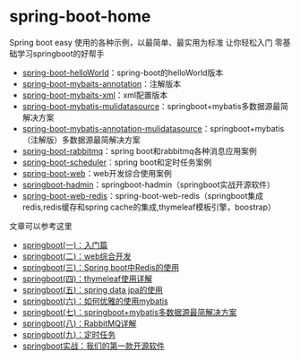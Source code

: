spring-boot-home
===========

Spring boot easy 使用的各种示例，以最简单、最实用为标准
让你轻松入门 零基础学习springboot的好帮手


- [spring-boot-helloWorld](https://github.com/zhengyunfei/spring-boot-easy/tree/master/spring-boot-helloWorld)：spring-boot的helloWorld版本
- [spring-boot-mybaits-annotation](https://github.com/zhengyunfei/spring-boot-easy/tree/master/spring-boot-mybatis-annotation)：注解版本
- [spring-boot-mybaits-xml](https://github.com/zhengyunfei/spring-boot-easy/tree/master/spring-boot-mybatis-xml)：xml配置版本
- [spring-boot-mybatis-mulidatasource](https://github.com/ityouknow/spring-boot-starter/tree/master/spring-boot-mybatis-mulidatasource)：springboot+mybatis多数据源最简解决方案
- [spring-boot-mybatis-annotation-mulidatasource](https://github.com/zhengyunfei/spring-boot-easy/tree/master/spring-boot-mybatis-mulidatasource)：springboot+mybatis（注解版）多数据源最简解决方案
- [spring-boot-rabbitmq](https://github.com/ityouknow/spring-boot-starter/tree/master/spring-boot-rabbitmq)：spring boot和rabbitmq各种消息应用案例
- [spring-boot-scheduler](https://github.com/zhengyunfei/spring-boot-easy/tree/master/spring-boot-scheduler)：spring boot和定时任务案例
- [spring-boot-web](https://github.com/zhengyunfei/spring-boot-easy/tree/master/spring-boot-web)：web开发综合使用案例
- [springboot-hadmin](https://github.com/zhengyunfei/springboot-hadmin)：springboot-hadmin（springboot实战开源软件）
- [spring-boot-web-redis](https://github.com/zhengyunfei/spring-boot-easy/tree/master/spring-boot-web-redis)：spring-boot-web-redis（springboot集成redis,redis缓存和spring cache的集成,thymeleaf模板引擎，boostrap）



文章可以参考这里

- [springboot(一)：入门篇](http://www.cnblogs.com/ityouknow/p/5662753.html)
- [springboot(二)：web综合开发](http://www.ityouknow.com/springboot/2016/02/03/springboot(%E4%BA%8C)-web%E7%BB%BC%E5%90%88%E5%BC%80%E5%8F%91.html)
- [springboot(三)：Spring boot中Redis的使用](http://www.ityouknow.com/springboot/2016/03/06/springboot(%E4%B8%89)-Spring-Boot%E4%B8%ADRedis%E7%9A%84%E4%BD%BF%E7%94%A8.html)
- [springboot(四)：thymeleaf使用详解](http://www.ityouknow.com/springboot/2016/05/01/springboot(%E5%9B%9B)-thymeleaf%E4%BD%BF%E7%94%A8%E8%AF%A6%E8%A7%A3.html)
- [springboot(五)：spring data jpa的使用](http://www.ityouknow.com/springboot/2016/08/20/springboot(%E4%BA%94)-spring-data-jpa%E7%9A%84%E4%BD%BF%E7%94%A8.html)
- [springboot(六)：如何优雅的使用mybatis](http://www.ityouknow.com/springboot/2016/11/06/springboot(%E5%85%AD)-%E5%A6%82%E4%BD%95%E4%BC%98%E9%9B%85%E7%9A%84%E4%BD%BF%E7%94%A8mybatis.html)
- [springboot(七)：springboot+mybatis多数据源最简解决方案](http://www.ityouknow.com/springboot/2016/11/25/springboot(%E4%B8%83)-springboot+mybatis%E5%A4%9A%E6%95%B0%E6%8D%AE%E6%BA%90%E6%9C%80%E7%AE%80%E8%A7%A3%E5%86%B3%E6%96%B9%E6%A1%88.html)
- [springboot(八)：RabbitMQ详解](http://www.ityouknow.com/springboot/2016/11/30/springboot(%E5%85%AB)-RabbitMQ%E8%AF%A6%E8%A7%A3.html)
- [springboot(九)：定时任务](http://www.ityouknow.com/springboot/2016/12/02/springboot(%E4%B9%9D)-%E5%AE%9A%E6%97%B6%E4%BB%BB%E5%8A%A1.html)
- [springboot实战：我们的第一款开源软件](http://www.ityouknow.com/springboot/2016/09/26/springboot%E5%AE%9E%E6%88%98-%E6%88%91%E4%BB%AC%E7%9A%84%E7%AC%AC%E4%B8%80%E6%AC%BE%E5%BC%80%E6%BA%90%E8%BD%AF%E4%BB%B6.html)
